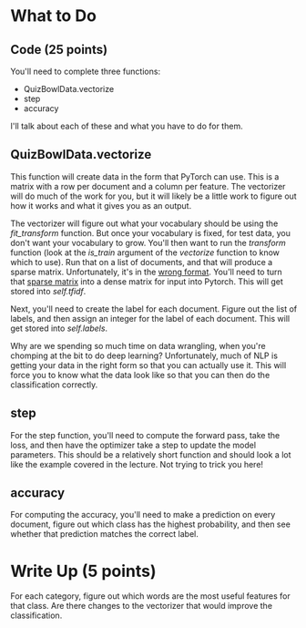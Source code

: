 

What to Do
=============

## Code (25 points)

You'll need to complete three functions:
* QuizBowlData.vectorize
* step
* accuracy

I'll talk about each of these and what you have to do for them.

QuizBowlData.vectorize
--------------
This function will create data in the form that PyTorch can use.  This
is a matrix with a row per document and a column per feature.  The
vectorizer will do much of the work for you, but it will likely be a
little work to figure out how it works and what it gives you as an
output.

The vectorizer will figure out what your vocabulary should be using
the *fit_transform* function.  But once your vocabulary is fixed, for
test data, you don't want your vocabulary to grow.  You'll then want
to run the *transform* function (look at the *is_train* argument of
the *vectorize* function to know which to use).  Run that on a list of
documents, and that will produce a sparse matrix.  Unfortunately, it's
in the [wrong
format](https://docs.scipy.org/doc/scipy-0.14.0/reference/generated/scipy.sparse.csc_matrix.tocoo.html).
You'll need to turn that [sparse
matrix](https://pytorch.org/docs/stable/sparse.html) into a dense
matrix for input into Pytorch.  This will get stored into
*self.tfidf*.

Next, you'll need to create the label for each document.  Figure out
the list of labels, and then assign an integer for the label of each
document.  This will get stored into *self.labels*.

Why are we spending so much time on data wrangling, when you're
chomping at the bit to do deep learning?  Unfortunately, much of NLP
is getting your data in the right form so that you can actually use
it.  This will force you to know what the data look like so that you
can then do the classification correctly.

step
----------

For the step function, you'll need to compute the forward pass, take
the loss, and then have the optimizer take a step to update the model
parameters.  This should be a relatively short function and should
look a lot like the example covered in the lecture.  Not trying to
trick you here!

accuracy
----------

For computing the accuracy, you'll need to make a prediction on every
document, figure out which class has the highest probability, and then
see whether that prediction matches the correct label.

Write Up (5 points)
=================

For each category, figure out which words are the most useful features
for that class.  Are there changes to the vectorizer that would
improve the classification.
